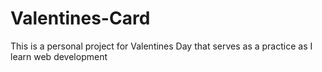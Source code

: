 # Valentines-Card

This is a personal project for Valentines Day that serves as a practice as I learn web development
